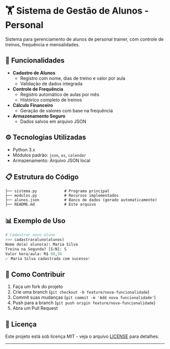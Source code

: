 # 🏋️ Sistema de Gestão de Alunos - Personal

Sistema para gerenciamento de alunos de personal trainer, com controle de treinos, frequência e mensalidades.

## 📌 Funcionalidades

- **Cadastro de Alunos**
  - Registro com nome, dias de treino e valor por aula
  - Validação de dados integrada
- **Controle de Frequência**
  - Registro automático de aulas por mês
  - Histórico completo de treinos
- **Cálculo Financeiro**
  - Geração de valores com base na frequência
- **Armazenamento Seguro**
  - Dados salvos em arquivo JSON

## ⚙️ Tecnologias Utilizadas

- Python 3.x
- Módulos padrão: `json`, `os`, `calendar`
- Armazenamento: Arquivo JSON local

## 📋 Estrutura do Código

```
├── sistema.py            # Programa principal
├── modulos.py            # Recursos implementados
├── alunos.json           # Banco de dados (gerado automaticamente)
├── README.md             # Este arquivo
```

## 📊 Exemplo de Uso

```python
# Cadastrar novo aluno
>>> cadastraraluno(alunos)
Nome do(a) aluno(a): Maria Silva
Treina na Segunda? [S/N]: S
Valor hora/aula: R$ 80,50
✅ Maria Silva cadastrada com sucesso!
```

## 🤝 Como Contribuir

1. Faça um fork do projeto
2. Crie uma branch (`git checkout -b feature/nova-funcionalidade`)
3. Commit suas mudanças (`git commit -m 'Add nova funcionalidade'`)
4. Push para a branch (`git push origin feature/nova-funcionalidade`)
5. Abra um Pull Request

## 📄 Licença

Este projeto está sob licença MIT - veja o arquivo [LICENSE](LICENSE) para detalhes.

---
